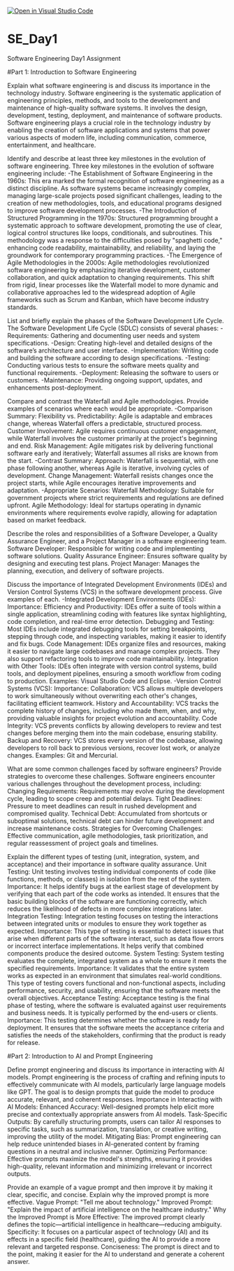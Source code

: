 [![Open in Visual Studio Code](https://classroom.github.com/assets/open-in-vscode-2e0aaae1b6195c2367325f4f02e2d04e9abb55f0b24a779b69b11b9e10269abc.svg)](https://classroom.github.com/online_ide?assignment_repo_id=15543590&assignment_repo_type=AssignmentRepo)
# SE_Day1
Software Engineering Day1 Assignment

#Part 1: Introduction to Software Engineering

Explain what software engineering is and discuss its importance in the technology industry.
Software engineering is the systematic application of engineering principles, methods, and tools to the development and maintenance of high-quality software systems. It involves the design, development, testing, deployment, and maintenance of software products.
Software engineering plays a crucial role in the technology industry by enabling the creation of software applications and systems that power various aspects of modern life, including communication, commerce, entertainment, and healthcare.

Identify and describe at least three key milestones in the evolution of software engineering.
Three key milestones in the evolution of software engineering include:
-The Establishment of Software Engineering in the 1960s: This era marked the formal recognition of software engineering as a distinct discipline. As software systems became increasingly complex, managing large-scale projects posed significant challenges, leading to the creation of new methodologies, tools, and educational programs designed to improve software development processes.
-The Introduction of Structured Programming in the 1970s: Structured programming brought a systematic approach to software development, promoting the use of clear, logical control structures like loops, conditionals, and subroutines. This methodology was a response to the difficulties posed by "spaghetti code," enhancing code readability, maintainability, and reliability, and laying the groundwork for contemporary programming practices.
-The Emergence of Agile Methodologies in the 2000s: Agile methodologies revolutionized software engineering by emphasizing iterative development, customer collaboration, and quick adaptation to changing requirements. This shift from rigid, linear processes like the Waterfall model to more dynamic and collaborative approaches led to the widespread adoption of Agile frameworks such as Scrum and Kanban, which have become industry standards.

List and briefly explain the phases of the Software Development Life Cycle.
The Software Development Life Cycle (SDLC) consists of several phases:
-Requirements: Gathering and documenting user needs and system specifications.
-Design: Creating high-level and detailed designs of the software’s architecture and user interface.
-Implementation: Writing code and building the software according to design specifications.
-Testing: Conducting various tests to ensure the software meets quality and functional requirements.
-Deployment: Releasing the software to users or customers.
-Maintenance: Providing ongoing support, updates, and enhancements post-deployment.

Compare and contrast the Waterfall and Agile methodologies. Provide examples of scenarios where each would be appropriate.
-Comparison Summary:
Flexibility vs. Predictability: Agile is adaptable and embraces change, whereas Waterfall offers a predictable, structured process.
Customer Involvement: Agile requires continuous customer engagement, while Waterfall involves the customer primarily at the project's beginning and end.
Risk Management: Agile mitigates risk by delivering functional software early and iteratively; Waterfall assumes all risks are known from the start.
-Contrast Summary:
Approach: Waterfall is sequential, with one phase following another, whereas Agile is iterative, involving cycles of development.
Change Management: Waterfall resists changes once the project starts, while Agile encourages iterative improvements and adaptation.
-Appropriate Scenarios:
Waterfall Methodology: Suitable for government projects where strict requirements and regulations are defined upfront.
Agile Methodology: Ideal for startups operating in dynamic environments where requirements evolve rapidly, allowing for adaptation based on market feedback.

Describe the roles and responsibilities of a Software Developer, a Quality Assurance Engineer, and a Project Manager in a software engineering team.
Software Developer: Responsible for writing code and implementing software solutions.
Quality Assurance Engineer: Ensures software quality by designing and executing test plans.
Project Manager: Manages the planning, execution, and delivery of software projects.

Discuss the importance of Integrated Development Environments (IDEs) and Version Control Systems (VCS) in the software development process. Give examples of each.
-Integrated Development Environments (IDEs):
Importance:
Efficiency and Productivity: IDEs offer a suite of tools within a single application, streamlining coding with features like syntax highlighting, code completion, and real-time error detection.
Debugging and Testing: Most IDEs include integrated debugging tools for setting breakpoints, stepping through code, and inspecting variables, making it easier to identify and fix bugs.
Code Management: IDEs organize files and resources, making it easier to navigate large codebases and manage complex projects. They also support refactoring tools to improve code maintainability.
Integration with Other Tools: IDEs often integrate with version control systems, build tools, and deployment pipelines, ensuring a smooth workflow from coding to production.
Examples: Visual Studio Code and Eclipse.
-Version Control Systems (VCS):
Importance:
Collaboration: VCS allows multiple developers to work simultaneously without overwriting each other's changes, facilitating efficient teamwork.
History and Accountability: VCS tracks the complete history of changes, including who made them, when, and why, providing valuable insights for project evolution and accountability.
Code Integrity: VCS prevents conflicts by allowing developers to review and test changes before merging them into the main codebase, ensuring stability.
Backup and Recovery: VCS stores every version of the codebase, allowing developers to roll back to previous versions, recover lost work, or analyze changes.
Examples: Git and Mercurial.

What are some common challenges faced by software engineers? Provide strategies to overcome these challenges.
Software engineers encounter various challenges throughout the development process,
including:
Changing Requirements: Requirements may evolve during the development cycle, leading to scope creep and potential delays.
Tight Deadlines: Pressure to meet deadlines can result in rushed development and compromised quality.
Technical Debt: Accumulated from shortcuts or suboptimal solutions, technical debt can hinder future development and increase maintenance costs.
Strategies for Overcoming Challenges: Effective communication, agile methodologies, task prioritization, and regular reassessment of project goals and timelines.

Explain the different types of testing (unit, integration, system, and acceptance) and their importance in software quality assurance.
Unit Testing: Unit testing involves testing individual components of code (like functions, methods, or classes) in isolation from the rest of the system.
Importance: It helps identify bugs at the earliest stage of development by verifying that each part of the code works as intended. It ensures that the basic building blocks of the software are functioning correctly, which reduces the likelihood of defects in more complex integrations later.
Integration Testing: Integration testing focuses on testing the interactions between integrated units or modules to ensure they work together as expected.
Importance: This type of testing is essential to detect issues that arise when different parts of the software interact, such as data flow errors or incorrect interface implementations. It helps verify that combined components produce the desired outcome.
System Testing: System testing evaluates the complete, integrated system as a whole to ensure it meets the specified requirements.
Importance: It validates that the entire system works as expected in an environment that simulates real-world conditions. This type of testing covers functional and non-functional aspects, including performance, security, and usability, ensuring that the software meets the overall objectives.
Acceptance Testing: Acceptance testing is the final phase of testing, where the software is evaluated against user requirements and business needs. It is typically performed by the end-users or clients.
Importance: This testing determines whether the software is ready for deployment. It ensures that the software meets the acceptance criteria and satisfies the needs of the stakeholders, confirming that the product is ready for release.

#Part 2: Introduction to AI and Prompt Engineering


Define prompt engineering and discuss its importance in interacting with AI models.
Prompt engineering is the process of crafting and refining inputs to effectively communicate with AI models, particularly large language models like GPT. The goal is to design prompts that guide the model to produce accurate, relevant, and coherent responses.
Importance in Interacting with AI Models:
Enhanced Accuracy: Well-designed prompts help elicit more precise and contextually appropriate answers from AI models.
Task-Specific Outputs: By carefully structuring prompts, users can tailor AI responses to specific tasks, such as summarization, translation, or creative writing, improving the utility of the model.
Mitigating Bias: Prompt engineering can help reduce unintended biases in AI-generated content by framing questions in a neutral and inclusive manner.
Optimizing Performance: Effective prompts maximize the model's strengths, ensuring it provides high-quality, relevant information and minimizing irrelevant or incorrect outputs.


Provide an example of a vague prompt and then improve it by making it clear, specific, and concise. Explain why the improved prompt is more effective.
Vague Prompt:
"Tell me about technology."
Improved Prompt:
"Explain the impact of artificial intelligence on the healthcare industry."
Why the Improved Prompt is More Effective:
The improved prompt clearly defines the topic—artificial intelligence in healthcare—reducing ambiguity.
Specificity: It focuses on a particular aspect of technology (AI) and its effects in a specific field (healthcare), guiding the AI to provide a more relevant and targeted response.
Conciseness: The prompt is direct and to the point, making it easier for the AI to understand and generate a coherent answer.
